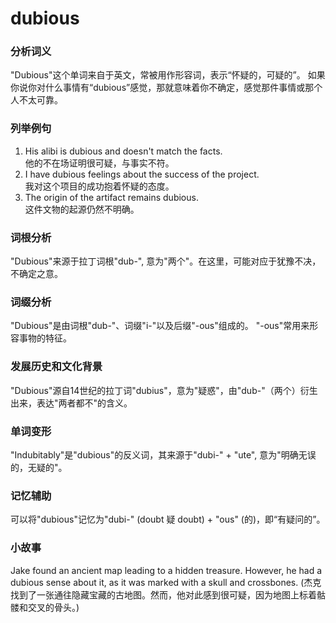 # dubious

### 分析词义

  

"Dubious"这个单词来自于英文，常被用作形容词，表示“怀疑的，可疑的”。 如果你说你对什么事情有“dubious”感觉，那就意味着你不确定，感觉那件事情或那个人不太可靠。

  

### 列举例句

  

1.  His alibi is dubious and doesn't match the facts.  
    他的不在场证明很可疑，与事实不符。
2.  I have dubious feelings about the success of the project.  
    我对这个项目的成功抱着怀疑的态度。
3.  The origin of the artifact remains dubious.  
    这件文物的起源仍然不明确。

  

### 词根分析

  

"Dubious"来源于拉丁词根"dub-", 意为"两个"。在这里，可能对应于犹豫不决，不确定之意。

  

### 词缀分析

  

"Dubious"是由词根"dub-"、词缀"i-"以及后缀"-ous"组成的。 "-ous"常用来形容事物的特征。

  

### 发展历史和文化背景

  

"Dubious"源自14世纪的拉丁词"dubius"，意为"疑惑"，由"dub-"（两个）衍生出来，表达"两者都不"的含义。

  

### 单词变形

  

"Indubitably"是"dubious"的反义词，其来源于"dubi-" + "ute", 意为"明确无误的，无疑的"。

  

### 记忆辅助

  

可以将"dubious"记忆为"dubi-" (doubt 疑 doubt) + "ous" (的)，即“有疑问的”。

  

### 小故事

  

Jake found an ancient map leading to a hidden treasure. However, he had a dubious sense about it, as it was marked with a skull and crossbones. (杰克找到了一张通往隐藏宝藏的古地图。然而，他对此感到很可疑，因为地图上标着骷髅和交叉的骨头。)
